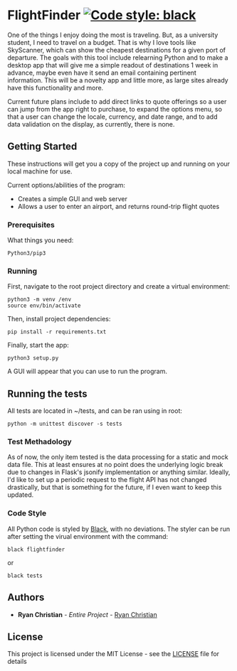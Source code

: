 # FlightFinder [![Code style: black](https://img.shields.io/badge/code%20style-black-000000.svg)](https://github.com/ambv/black)

One of the things I enjoy doing the most is traveling. But, as a university student, I need to travel on a budget. That is why I love tools like SkyScanner, which can show the cheapest destinations for a given port of departure. The goals with this tool include relearning Python and to make a desktop app that will give me a simple readout of destinations 1 week in advance, maybe even have it send an email containing pertinent information. This will be a novelty app and little more, as large sites already have this functionality and more.

Current future plans include to add direct links to quote offerings so a user can jump from the app right to purchase, to expand the options menu, so that a user can change the locale, currency, and date range, and to add data validation on the display, as currently, there is none.

## Getting Started

These instructions will get you a copy of the project up and running on your local machine for use.

Current options/abilities of the program:

- Creates a simple GUI and web server
- Allows a user to enter an airport, and returns round-trip flight quotes

### Prerequisites

What things you need:

```
Python3/pip3
```

### Running

First, navigate to the root project directory and create a virtual environment:

```
python3 -m venv /env
source env/bin/activate
```

Then, install project dependencies:

```
pip install -r requirements.txt
```

Finally, start the app:

```
python3 setup.py
```

A GUI will appear that you can use to run the program.


## Running the tests

All tests are located in ~/tests, and can be ran using in root:

```
python -m unittest discover -s tests
```

### Test Methadology

As of now, the only item tested is the data processing for a static and mock data file. This at least ensures at no point does the underlying logic break due to changes in Flask's jsonify implementation or anything similar. Ideally, I'd like to set up a periodic request to the flight API has not changed drastically, but that is something for the future, if I even want to keep this updated.

### Code Style

All Python code is styled by [Black](https://github.com/ambv/black), with no deviations. The styler can be run after setting the virual environment with the command:

```
black flightfinder
```

or 

```
black tests
```

## Authors

* **Ryan Christian** - *Entire Project* - [Ryan Christian](https://github.com/RyanChristian4427)

## License

This project is licensed under the MIT License - see the [LICENSE](LICENSE) file for details
